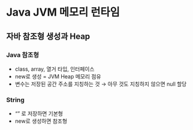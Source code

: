 # Java JVM 메모리 런타임
## 자바 참조형 생성과 Heap

### Java 참조형

- class, array, 열거 타입, 인터페이스
- new로 생성 = JVM Heap 메모리 점유
- 변수는 저장된 공간 주소를 지칭하는 것 → 아무 것도 지칭하지 않으면 null 할당

### String

- “” 로 저장하면 기본형
- new로 생성하면 참조형

